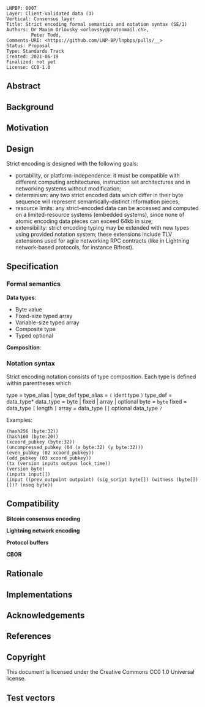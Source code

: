```
LNPBP: 0007
Layer: Client-validated data (3)
Vertical: Consensus layer
Title: Strict encoding formal semantics and notation syntax (SE/1)
Authors: Dr Maxim Orlovsky <orlovsky@protonmail.ch>,
         Peter Todd,
Comments-URI: <https://github.com/LNP-BP/lnpbps/pulls/__>
Status: Proposal
Type: Standards Track
Created: 2021-06-19
Finalized: not yet
License: CC0-1.0
```

## Abstract

## Background

## Motivation

## Design

Strict encoding is designed with the following goals:
* portability, or platform-independence: it must be compatible with different 
  computing architectures, instruction set architectures and in networking 
  systems without modification;
* determinism: any two strict encoded data which differ in their byte sequence 
  will represent semantically-distinct information pieces;
* resource limits: any strict-encoded data can be accessed and computed on a 
  limited-resource systems (embedded systems), since none of atomic encoding 
  data pieces can exceed 64kb in size;
* extensibility: strict encoding typing may be extended with new types using 
  provided notation system; these extensions include TLV extensions used for 
  agile networking RPC contracts (like in Lightning network-based protocols, for 
  instance Bifrost).

## Specification

### Formal semantics

**Data types**:
- Byte value
- Fixed-size typed array
- Variable-size typed array
- Composite type
- Typed optional

**Composition**:


### Notation syntax

Strict encoding notation consists of type composition. Each type is defined
within parentheses which 

type = type_alias | type_def
type_alias = `(` ident type `)`
type_def = data_type*
data_type = byte | fixed | array | optional
byte = `byte`
fixed = data_type `[` length `]`
array = data_type `[]`
optional data_type `?`

Examples:
```
(hash256 (byte:32))
(hash160 (byte:20))
(xcoord_pubkey (byte:32))
(uncompressed_pubkey (04 (x byte:32) (y byte:32)))
(even_pubkey (02 xcoord_pubkey))
(odd_pubkey (03 xcoord_pubkey))
(tx (version inputs outpus lock_time))
(version byte)
(inputs input[])
(input ((prev_outpoint outpoint) (sig_script byte[]) (witness (byte[])[])? (nseq byte))
```


## Compatibility

**Bitcoin consensus encoding**

**Lightning network encoding**

**Protocol buffers**

**CBOR**


## Rationale

## Implementations

## Acknowledgements

## References

## Copyright

This document is licensed under the Creative Commons CC0 1.0 Universal license.

## Test vectors
